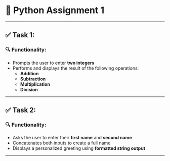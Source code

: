 # 🐍 Python Assignment 1 

--- 

## ✅ Task 1: 

### 🔍 Functionality:

- Prompts the user to enter **two integers**
- Performs and displays the result of the following operations:
  - **Addition**
  - **Subtraction**
  - **Multiplication**
  - **Division**

---

## ✅ Task 2: 

### 🔍 Functionality:

- Asks the user to enter their **first name** and **second name**
- Concatenates both inputs to create a full name
- Displays a personalized greeting using **formatted string output**

---
